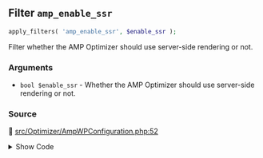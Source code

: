 ## Filter `amp_enable_ssr`

```php
apply_filters( 'amp_enable_ssr', $enable_ssr );
```

Filter whether the AMP Optimizer should use server-side rendering or not.

### Arguments

* `bool $enable_ssr` - Whether the AMP Optimizer should use server-side rendering or not.

### Source

:link: [src/Optimizer/AmpWPConfiguration.php:52](/src/Optimizer/AmpWPConfiguration.php#L52)

<details>
<summary>Show Code</summary>

```php
$enable_ssr = apply_filters( 'amp_enable_ssr', true );
```

</details>
